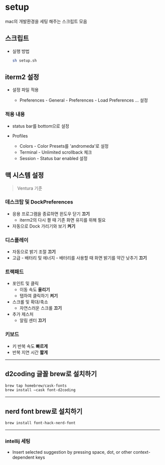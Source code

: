 # setup

mac의 개발환경을 세팅 해주는 스크립트 모음

## 스크립트

- 실행 방법

  ```bash
  sh setup.sh
  ```

## iterm2 설정

- 설정 파일 적용

  - Preferences - General - Preferences - Load Preferences ... 설정

### 적용 내용

- status bar를 bottom으로 설정
- Profiles

  - Colors - Color Presets를 'andromeda'로 설정
  - Terminal - Unlimited scrollback 체크
  - Session - Status bar enabled 설정

## 맥 시스템 설정

> Ventura 기준

### 데스크탑 및 DockPreferences

- 응용 프로그램을 종료하면 윈도우 닫기 **끄기**
  - iterm2의 다시 켤 때 기존 화면 유지를 위해 필요
- 자동으로 Dock 가리기와 보기 **켜기**

### 디스플레이

- 자동으로 밝기 조절 **끄기**
- 고급 - 배터리 및 에너지 - 배터리를 사용할 때 화면 밝기를 약간 낮추기 **끄기**

### 트랙패드

- 포인트 및 클릭
  - 이동 속도 **올리기**
  - 탭하여 클릭하기 **켜기**
- 스크롤 및 확대/축소
  - 자연스러운 스크롤 **끄기**
- 추가 제스처
  - 알림 센터 **끄기**

### 키보드

- 키 반복 속도 **빠르게**
- 반복 지연 시간 **짧게**

---

## d2coding 글꼴 brew로 설치하기

```bash
brew tap homebrew/cask-fonts
brew install —cask font-d2coding
```

---

## nerd font brew로 설치하기

```bash
brew install font-hack-nerd-font
```

---

### intellij 세팅

- Insert selected suggestion by pressing space, dot, or other context-dependent keys
